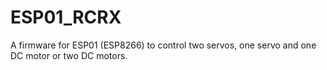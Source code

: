 # ESP01_RCRX
A firmware for ESP01 (ESP8266) to control two servos, one servo and one DC motor or two DC motors.

